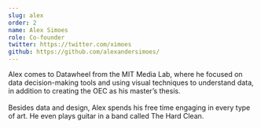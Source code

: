 ```yaml
---
slug: alex
order: 2
name: Alex Simoes
role: Co-founder
twitter: https://twitter.com/ximoes
github: https://github.com/alexandersimoes/
---
```


Alex comes to Datawheel from the MIT Media Lab, where he focused on data decision-making tools and using visual techniques to understand data, in addition to creating the OEC as his master’s thesis.
<br /><br />
Besides data and design, Alex spends his free time engaging in every type of art. He even plays guitar in a band called The Hard Clean.
